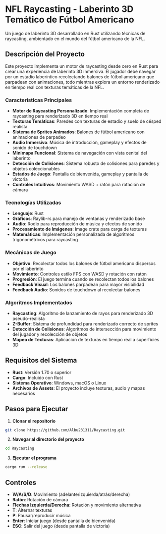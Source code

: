 # NFL Raycasting - Laberinto 3D Temático de Fútbol Americano

Un juego de laberinto 3D desarrollado en Rust utilizando técnicas de raycasting, ambientado en el mundo del fútbol americano de la NFL.

## Descripción del Proyecto

Este proyecto implementa un motor de raycasting desde cero en Rust para crear una experiencia de laberinto 3D inmersiva. El jugador debe navegar por un estadio laberíntico recolectando balones de fútbol americano que parpadean con animaciones, todo mientras explora un entorno renderizado en tiempo real con texturas temáticas de la NFL.

### Características Principales

- **Motor de Raycasting Personalizado**: Implementación completa de raycasting para renderizado 3D en tiempo real
- **Texturas Temáticas**: Paredes con texturas de estadio y suelo de césped realista
- **Sistema de Sprites Animados**: Balones de fútbol americano con animaciones de parpadeo
- **Audio Inmersivo**: Música de introducción, gameplay y efectos de sonido de touchdown
- **Minimapa Funcional**: Sistema de navegación con vista cenital del laberinto
- **Detección de Colisiones**: Sistema robusto de colisiones para paredes y objetos coleccionables
- **Estados de Juego**: Pantalla de bienvenida, gameplay y pantalla de victoria
- **Controles Intuitivos**: Movimiento WASD + ratón para rotación de cámara

### Tecnologías Utilizadas

- **Lenguaje**: Rust
- **Gráficos**: Raylib-rs para manejo de ventanas y renderizado base
- **Audio**: Rodio para reproducción de música y efectos de sonido
- **Procesamiento de Imágenes**: Image crate para carga de texturas
- **Matemáticas**: Implementación personalizada de algoritmos trigonométricos para raycasting

### Mecánicas de Juego

- **Objetivo**: Recolectar todos los balones de fútbol americano dispersos por el laberinto
- **Movimiento**: Controles estilo FPS con WASD y rotación con ratón
- **Progresión**: El juego termina cuando se recolectan todos los balones
- **Feedback Visual**: Los balones parpadean para mayor visibilidad
- **Feedback Audio**: Sonidos de touchdown al recolectar balones

### Algoritmos Implementados

- **Raycasting**: Algoritmo de lanzamiento de rayos para renderizado 3D pseudo-realista
- **Z-Buffer**: Sistema de profundidad para renderizado correcto de sprites
- **Detección de Colisiones**: Algoritmos de intersección para movimiento del jugador y recolección de objetos
- **Mapeo de Texturas**: Aplicación de texturas en tiempo real a superficies 3D

## Requisitos del Sistema

- **Rust**: Versión 1.70 o superior
- **Cargo**: Incluido con Rust
- **Sistema Operativo**: Windows, macOS o Linux
- **Archivos de Assets**: El proyecto incluye texturas, audio y mapas necesarios

## Pasos para Ejecutar

1. **Clonar el repositorio**
```bash
git clone https://github.com/Albu231311/Raycasting.git
```

2. **Navegar al directorio del proyecto**
```bash
cd Raycasting
```

3. **Ejecutar el programa**
```bash
cargo run --release
```

## Controles

- **W/A/S/D**: Movimiento (adelante/izquierda/atrás/derecha)
- **Ratón**: Rotación de cámara
- **Flechas Izquierda/Derecha**: Rotación y movimiento alternativa
- **T**: Alternar texturas
- **P**: Pausar/reproducir música
- **Enter**: Iniciar juego (desde pantalla de bienvenida)
- **ESC**: Salir del juego (desde pantalla de victoria)
